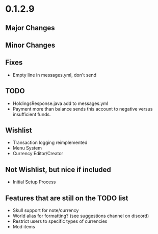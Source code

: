 # 0.1.2.9

## Major Changes

## Minor Changes

## Fixes
- Empty line in messages.yml, don't send

## TODO
- HoldingsResponse.java add to messages.yml
- Payment more than balance sends this account to negative versus insufficient funds.

## Wishlist
- Transaction logging reimplemented
- Menu System
- Currency Editor/Creator

## Not Wishlist, but nice if included
- Initial Setup Process

## Features that are still on the TODO list
- Skull support for note/currency
- World alias for formatting? (see suggestions channel on discord)
- Restrict users to specific types of currencies
- Mod items